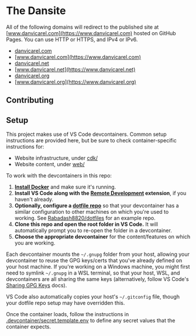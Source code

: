 # The Dansite

All of the following domains will redirect to the published site at [www.danvicarel.com](https://www.danvicarel.com) hosted on GitHub Pages.
You can use HTTP or HTTPS, and IPv4 or IPv6.

- [danvicarel.com](https://danvicarel.com)
- [www.danvicarel.com](https://www.danvicarel.com)
- [danvicarel.net](https://danvicarel.net)
- [www.danvicarel.net](https://www.danvicarel.net)
- [danvicarel.org](https://danvicarel.org)
- [www.danvicarel.org](https://www.danvicarel.org)

## Contributing

## Setup

This project makes use of VS Code devcontainers.
Common setup instructions are provided here, but be sure to check container-specific instructions for:

- Website infrastructure, under [cdk/](cdk/README.md)
- Website content, under [web/](web/README.md)

To work with the devcontainers in this repo:

1. **[Install Docker](https://docs.docker.com/get-docker/)** and make sure it's running.
1. **Install VS Code along with the [Remote Development](https://marketplace.visualstudio.com/items?itemName=ms-vscode-remote.vscode-remote-extensionpack) extension**,
  if you haven't already.
1. **Optionally, configure a [dotfile repo](https://code.visualstudio.com/docs/devcontainers/containers#_personalizing-with-dotfile-repositories)**
  so that your devcontainer has a similar configuration to other machines on which you're used to working.
  See [Rabadash8820/dotfiles](https://github.com/Rabadash8820/dotfiles) for an example repo.
1. **Clone this repo and open the root folder in VS Code.** It will automatically prompt you to re-open the folder in a devcontainer.
1. **Choose the appropriate devcontainer** for the content/features on which you are working.

Each devcontainer mounts the `~/.gnupg` folder from your host, allowing your devcontainer to reuse the GPG keys/certs that you've already defined on your host machine.
If you're working on a Windows machine, you might first need to symlink `~/.gnupg` in a WSL terminal,
so that your host, WSL, and devcontainers are all sharing the same keys
(alternatively, follow VS Code's [Sharing GPG Keys](https://code.visualstudio.com/remote/advancedcontainers/sharing-git-credentials#_sharing-gpg-keys) docs).

VS Code also automatically copies your host's `~/.gitconfig` file, though your dotfile repo setup may have overridden this.

Once the container loads, follow the instructions in [.devcontainer/secret.template.env](.devcontainer/secret.template.env)
to define any secret values that the container expects.
